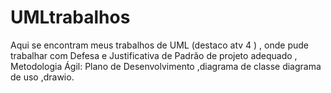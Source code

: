# UMLtrabalhos
 Aqui se encontram meus trabalhos de UML (destaco atv 4 ) , onde pude trabalhar com Defesa e Justificativa de Padrão de projeto adequado ,  Metodologia Ágil: Plano de Desenvolvimento  ,diagrama de classe diagrama de uso ,drawio. 
